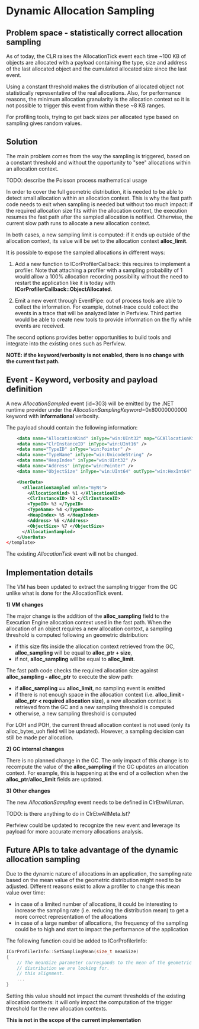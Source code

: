 # Dynamic Allocation Sampling

## Problem space - statistically correct allocation sampling

As of today, the CLR raises the AllocationTick event each time ~100 KB of objects are allocated with a payload containing the type, size and address of the last allocated object and the cumulated allocated size since the last event.

Using a constant threshold makes the distribution of allocated object not statistically representative of the real allocations. Also, for performance reasons, the minimum allocation granularity is the allocation context so it is not possible to trigger this event from within these ~8 KB ranges.

For profiling tools, trying to get back sizes per allocated type based on sampling gives random values.


## Solution

The main problem comes from the way the sampling is triggered, based on a constant threshold and without the opportunity to "see" allocations within an allocation context.

TODO: describe the Poisson process mathematical usage

In order to cover the full geometric distribution, it is needed to be able to detect small allocation within an allocation context. This is why the fast path code needs to exit when sampling is needed but without too much impact: if the required allocation size fits within the allocation context, the execution resumes the fast path after the sampled allocation is notified. Otherwise, the current slow path runs to allocate a new allocation context.

In both cases, a new sampling limit is computed: if it ends up outside of the allocation context, its value will be set to the allocation context **alloc_limit**.

It is possible to expose the sampled allocations in different ways:
1. Add a new function to ICorProfilerCallback: this requires to implement a profiler. Note that attaching a profiler with a sampling probability of 1 would allow a 100% allocation recording possibility without the need to restart the application like it is today with **ICorProfilerCallback::ObjectAllocated**.

2. Emit a new event through EventPipe: out of process tools are able to collect the information. For example, dotnet-trace could collect the events in a trace that will be analyzed later in Perfview. Third parties would be able to create new tools to provide information on the fly while events are received.

The second options provides better opportunities to build tools and integrate into the existing ones such as Perfview.

**NOTE: if the keyword/verbosity is not enabled, there is no change with the current fast path.**

## Event - Keyword, verbosity and payload definition

A new *AllocationSampled* event (id=303) will be emitted by the .NET runtime provider under the *AllocationSamplingKeyword*=0x80000000000 keyword with **informational** verbosity.

The payload should contain the following information:
```xml  <template tid="AllocationSampled">
    <data name="AllocationKind" inType="win:UInt32" map="GCAllocationKindMap" />
    <data name="ClrInstanceID" inType="win:UInt16" />
    <data name="TypeID" inType="win:Pointer" />
    <data name="TypeName" inType="win:UnicodeString" />
    <data name="HeapIndex" inType="win:UInt32" />
    <data name="Address" inType="win:Pointer" />
    <data name="ObjectSize" inType="win:UInt64" outType="win:HexInt64" />

    <UserData>
      <AllocationSampled xmlns="myNs">
        <AllocationKind> %1 </AllocationKind>
        <ClrInstanceID> %2 </ClrInstanceID>
        <TypeID> %3 </TypeID>
        <TypeName> %4 </TypeName>
        <HeapIndex> %5 </HeapIndex>
        <Address> %6 </Address>
        <ObjectSize> %7 </ObjectSize>
      </AllocationSampled>
    </UserData>
</template>
```

The existing *AllocationTick* event will not be changed.


## Implementation details
The VM has been updated to extract the sampling trigger from the GC unlike what is done for the AllocationTick event.

**1) VM changes**

The major change is the addition of the **alloc_sampling** field to the Execution Engine allocation context used in the fast path.
When the allocation of an object requires a new allocation context, a sampling threshold is computed following an geometric distribution:
- if this size fits inside the allocation context retrieved from the GC, **alloc_sampling** will be equal to **alloc_ptr + size**,
- if not, **alloc_sampling** will be equal to **alloc_limit**.

The fast path code checks the required allocation size against **alloc_sampling - alloc_ptr** to execute the slow path:
- if **alloc_sampling == alloc_limit**, no sampling event is emitted
- if there is not enough space in the allocation context (i.e. **alloc_limit - alloc_ptr < required allocation size**), a new allocation context is retrieved from the GC and a new sampling threshold is computed
- otherwise, a new sampling threshold is computed

For LOH and POH, the current thread allocation context is not used (only its alloc_bytes_uoh field will be updated). However, a sampling decision can still be made per allocation.


**2) GC internal changes**

There is no planned change in the GC.
The only impact of this change is to recompute the value of the **alloc_sampling** if the GC updates an allocation context. For example, this is happening at the end of a collection when the **alloc_ptr**/**alloc_limit** fields are updated.

**3) Other changes**

The new *AllocationSampling* event needs to be defined in ClrEtwAll.man.

TODO: is there anything to do in ClrEtwAllMeta.lst?


Perfview could be updated to recognize the new event and leverage its payload for more accurate memory allocations analysis.



## Future APIs to take advantage of the dynamic allocation sampling

Due to the dynamic nature of allocations in an application, the sampling rate based on the mean value of the geometric distribution might need to be adjusted. Different reasons exist to allow a profiler to change this mean value over time:
- in case of a limited number of allocations, it could be interesting to increase the sampling rate (i.e. reducing the distribution mean) to get a more correct representation of the allocations
- in case of a large number of allocations, the frequency of the sampling could be to high and start to impact the performance of the application

The following function could be added to ICorProfilerInfo:
```cpp
ICorProfilerInfo::SetSamplingMean(size_t meanSize)
{
    // The meanSize parameter corresponds to the mean of the geometric
    // distribution we are looking for.
    // this alignment.
    ...
}
```

Setting this value should not impact the current thresholds of the existing allocation contexts: it will only impact the computation of the trigger threshold for the new allocation contexts.

**This is not in the scope of the current implementation**

